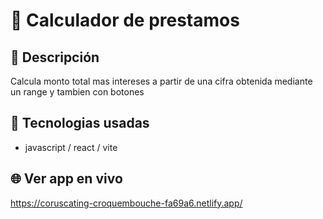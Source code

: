# :name_badge: Calculador de prestamos

## :newspaper: Descripción 
Calcula monto total mas intereses a partir de una cifra obtenida mediante un range y tambien con botones

## 🧠 Tecnologias usadas
- javascript / react / vite

## 🌐 Ver app en vivo
https://coruscating-croquembouche-fa69a6.netlify.app/

